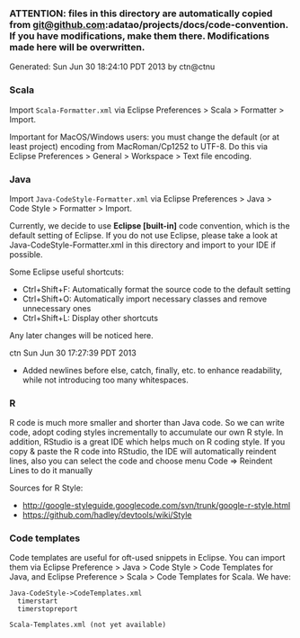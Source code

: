 ### ATTENTION: files in this directory are automatically copied from git@github.com:adatao/projects/docs/code-convention. If you have modifications, make them there. Modifications made here will be overwritten.

Generated: Sun Jun 30 18:24:10 PDT 2013 by ctn@ctnu

### Scala

Import `Scala-Formatter.xml` via Eclipse Preferences > Scala > Formatter > Import.

Important for MacOS/Windows users: you must change the default (or at least project) encoding from MacRoman/Cp1252 to UTF-8. Do this via Eclipse Preferences > General > Workspace > Text file encoding.

### Java

Import `Java-CodeStyle-Formatter.xml` via Eclipse Preferences > Java > Code Style > Formatter > Import.

Currently, we decide to use **Eclipse [built-in]** code convention, which is the default setting of Eclipse. If you do not use Eclipse, please take a look at Java-CodeStyle-Formatter.xml in this directory and import to your IDE if possible.

Some Eclipse useful shortcuts:

* Ctrl+Shift+F: Automatically format the source code to the default setting
* Ctrl+Shift+O: Automatically import necessary classes and remove unnecessary ones
* Ctrl+Shift+L: Display other shortcuts

Any later changes will be noticed here.

ctn Sun Jun 30 17:27:39 PDT 2013
* Added newlines before else, catch, finally, etc. to enhance readability, while not introducing too many whitespaces.

### R
R code is much more smaller and shorter than Java code. So we can write code, adopt coding styles incrementally to accumulate our own R style. In addition, RStudio is a great IDE which helps much on R coding style. If you copy & paste the R code into RStudio, the IDE will automatically reindent lines, also you can select the code and choose menu Code => Reindent Lines to do it manually

Sources for R Style:

* http://google-styleguide.googlecode.com/svn/trunk/google-r-style.html
* https://github.com/hadley/devtools/wiki/Style

### Code templates

Code templates are useful for oft-used snippets in Eclipse. You can import them via Eclipse Preference > Java > Code Style > Code Templates for Java, and Eclipse Preference > Scala > Code Templates for Scala. We have:

    Java-CodeStyle->CodeTemplates.xml
      timerstart
      timerstopreport

    Scala-Templates.xml (not yet available)
